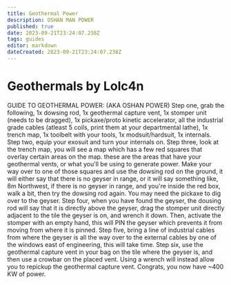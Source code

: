 ```yaml
---
title: Geothermal Power
description: OSHAN MAN POWER
published: true
date: 2023-09-21T23:24:07.238Z
tags: guides
editor: markdown
dateCreated: 2023-09-21T23:24:07.238Z
---
```


# Geothermals by Lolc4n

GUIDE TO GEOTHERMAL POWER: (AKA OSHAN POWER)
Step one, grab the following, 1x dowsing rod, 1x geothermal capture vent, 1x stomper unit (needs to be dragged), 1x pickaxe/proto kinetic accelerator, all the industrial grade cables (atleast 5 coils, print them at your departmental lathe), 1x trench map, 1x toolbelt with your tools, 1x modsuit/hardsuit, 1x internals.
Step two, equip your exosuit and turn your internals on. 
Step three, look at the trench map, you will see a map which has a few red squares that overlay certain areas on the map. these are the areas that have your geothermal vents, or what you'll be using to generate power. Make your way over to one of those squares and use the dowsing rod on the ground, it will either say that there is no geyser in range, or it will say something like, 8m Northwest, if there is no geyser in range, and you're inside the red box, walk a bit, then try the dowsing rod again. You may need the pickaxe to dig over to the geyser.
Step four, when you have found the geyser, the dousing rod will say that it is directly above the geyser, drag the stomper unit directly adjacent to the tile the geyser is on, and wrench it down. Then, activate the stomper with an empty hand, this will PIN the geyser which prevents it from moving from where it is pinned. 
Step five, bring a line of industrial cables from where the geyser is all the way over to the external cables by one of the windows east of engineering, this will take time. 
Step six, use the geothermal capture vent in your bag on the tile where the geyser is, and then use a crowbar on the placed vent. Using a wrench will instead allow you to repickup the geothermal capture vent. 
Congrats, you now have ~400 KW of power.